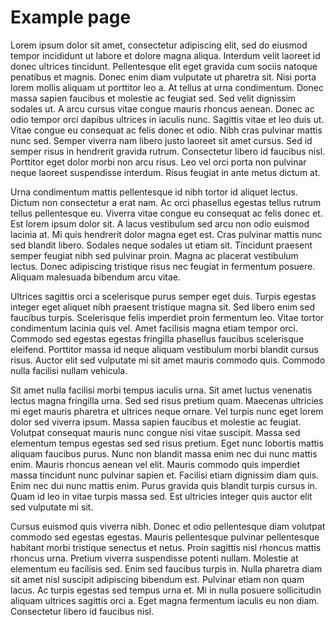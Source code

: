 # Example page

Lorem ipsum dolor sit amet, consectetur adipiscing elit, sed do eiusmod tempor incididunt ut labore et dolore magna aliqua. Interdum velit laoreet id donec ultrices tincidunt. Pellentesque elit eget gravida cum sociis natoque penatibus et magnis. Donec enim diam vulputate ut pharetra sit. Nisi porta lorem mollis aliquam ut porttitor leo a. At tellus at urna condimentum. Donec massa sapien faucibus et molestie ac feugiat sed. Sed velit dignissim sodales ut. A arcu cursus vitae congue mauris rhoncus aenean. Donec ac odio tempor orci dapibus ultrices in iaculis nunc. Sagittis vitae et leo duis ut. Vitae congue eu consequat ac felis donec et odio. Nibh cras pulvinar mattis nunc sed. Semper viverra nam libero justo laoreet sit amet cursus. Sed id semper risus in hendrerit gravida rutrum. Consectetur libero id faucibus nisl. Porttitor eget dolor morbi non arcu risus. Leo vel orci porta non pulvinar neque laoreet suspendisse interdum. Risus feugiat in ante metus dictum at.

Urna condimentum mattis pellentesque id nibh tortor id aliquet lectus. Dictum non consectetur a erat nam. Ac orci phasellus egestas tellus rutrum tellus pellentesque eu. Viverra vitae congue eu consequat ac felis donec et. Est lorem ipsum dolor sit. A lacus vestibulum sed arcu non odio euismod lacinia at. Mi quis hendrerit dolor magna eget est. Cras pulvinar mattis nunc sed blandit libero. Sodales neque sodales ut etiam sit. Tincidunt praesent semper feugiat nibh sed pulvinar proin. Magna ac placerat vestibulum lectus. Donec adipiscing tristique risus nec feugiat in fermentum posuere. Aliquam malesuada bibendum arcu vitae.

Ultrices sagittis orci a scelerisque purus semper eget duis. Turpis egestas integer eget aliquet nibh praesent tristique magna sit. Sed libero enim sed faucibus turpis. Scelerisque felis imperdiet proin fermentum leo. Vitae tortor condimentum lacinia quis vel. Amet facilisis magna etiam tempor orci. Commodo sed egestas egestas fringilla phasellus faucibus scelerisque eleifend. Porttitor massa id neque aliquam vestibulum morbi blandit cursus risus. Auctor elit sed vulputate mi sit amet mauris commodo quis. Commodo nulla facilisi nullam vehicula.

Sit amet nulla facilisi morbi tempus iaculis urna. Sit amet luctus venenatis lectus magna fringilla urna. Sed sed risus pretium quam. Maecenas ultricies mi eget mauris pharetra et ultrices neque ornare. Vel turpis nunc eget lorem dolor sed viverra ipsum. Massa sapien faucibus et molestie ac feugiat. Volutpat consequat mauris nunc congue nisi vitae suscipit. Massa sed elementum tempus egestas sed sed risus pretium. Eget nunc lobortis mattis aliquam faucibus purus. Nunc non blandit massa enim nec dui nunc mattis enim. Mauris rhoncus aenean vel elit. Mauris commodo quis imperdiet massa tincidunt nunc pulvinar sapien et. Facilisi etiam dignissim diam quis. Enim nec dui nunc mattis enim. Purus gravida quis blandit turpis cursus in. Quam id leo in vitae turpis massa sed. Est ultricies integer quis auctor elit sed vulputate mi sit.

Cursus euismod quis viverra nibh. Donec et odio pellentesque diam volutpat commodo sed egestas egestas. Mauris pellentesque pulvinar pellentesque habitant morbi tristique senectus et netus. Proin sagittis nisl rhoncus mattis rhoncus urna. Pretium viverra suspendisse potenti nullam. Molestie at elementum eu facilisis sed. Enim sed faucibus turpis in. Nulla pharetra diam sit amet nisl suscipit adipiscing bibendum est. Pulvinar etiam non quam lacus. Ac turpis egestas sed tempus urna et. Mi in nulla posuere sollicitudin aliquam ultrices sagittis orci a. Eget magna fermentum iaculis eu non diam. Consectetur libero id faucibus nisl.
